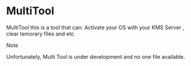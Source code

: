 # MultiTool
MultiTool this is a tool that can: Activate your OS with your KMS Server , clear temorary files and etc

> [!NOTE]
> Unfortunately, Multi Tool is under development and no one file available.

